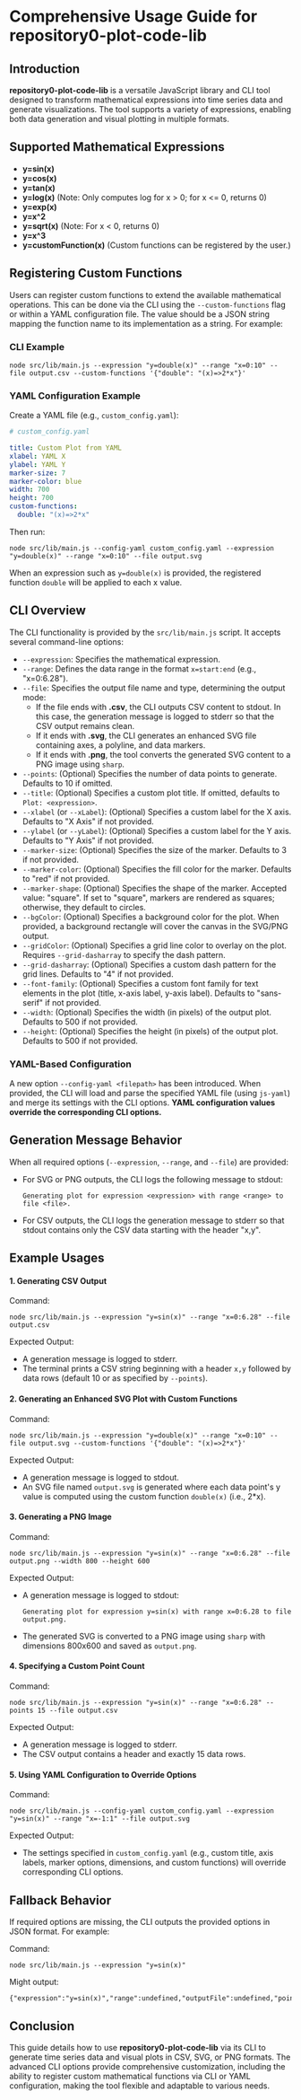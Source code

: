 # Comprehensive Usage Guide for repository0-plot-code-lib

## Introduction

**repository0-plot-code-lib** is a versatile JavaScript library and CLI tool designed to transform mathematical expressions into time series data and generate visualizations. The tool supports a variety of expressions, enabling both data generation and visual plotting in multiple formats.

## Supported Mathematical Expressions

- **y=sin(x)**
- **y=cos(x)**
- **y=tan(x)**
- **y=log(x)**   (Note: Only computes log for x > 0; for x <= 0, returns 0)
- **y=exp(x)**
- **y=x^2**
- **y=sqrt(x)**  (Note: For x < 0, returns 0)
- **y=x^3**
- **y=customFunction(x)**  (Custom functions can be registered by the user.)

## Registering Custom Functions

Users can register custom functions to extend the available mathematical operations. This can be done via the CLI using the `--custom-functions` flag or within a YAML configuration file. The value should be a JSON string mapping the function name to its implementation as a string. For example:

### CLI Example

```
node src/lib/main.js --expression "y=double(x)" --range "x=0:10" --file output.csv --custom-functions '{"double": "(x)=>2*x"}'
```

### YAML Configuration Example

Create a YAML file (e.g., `custom_config.yaml`):

```yaml
# custom_config.yaml

title: Custom Plot from YAML
xlabel: YAML X
ylabel: YAML Y
marker-size: 7
marker-color: blue
width: 700
height: 700
custom-functions:
  double: "(x)=>2*x"
```

Then run:

```
node src/lib/main.js --config-yaml custom_config.yaml --expression "y=double(x)" --range "x=0:10" --file output.svg
```

When an expression such as `y=double(x)` is provided, the registered function `double` will be applied to each x value.

## CLI Overview

The CLI functionality is provided by the `src/lib/main.js` script. It accepts several command-line options:

- `--expression`: Specifies the mathematical expression.
- `--range`: Defines the data range in the format `x=start:end` (e.g., "x=0:6.28").
- `--file`: Specifies the output file name and type, determining the output mode:
  - If the file ends with **.csv**, the CLI outputs CSV content to stdout. In this case, the generation message is logged to stderr so that the CSV output remains clean.
  - If it ends with **.svg**, the CLI generates an enhanced SVG file containing axes, a polyline, and data markers.
  - If it ends with **.png**, the tool converts the generated SVG content to a PNG image using `sharp`.
- `--points`: (Optional) Specifies the number of data points to generate. Defaults to 10 if omitted.
- `--title`: (Optional) Specifies a custom plot title. If omitted, defaults to `Plot: <expression>`.
- `--xlabel` (or `--xLabel`): (Optional) Specifies a custom label for the X axis. Defaults to "X Axis" if not provided.
- `--ylabel` (or `--yLabel`): (Optional) Specifies a custom label for the Y axis. Defaults to "Y Axis" if not provided.
- `--marker-size`: (Optional) Specifies the size of the marker. Defaults to 3 if not provided.
- `--marker-color`: (Optional) Specifies the fill color for the marker. Defaults to "red" if not provided.
- `--marker-shape`: (Optional) Specifies the shape of the marker. Accepted value: "square". If set to "square", markers are rendered as squares; otherwise, they default to circles.
- `--bgColor`: (Optional) Specifies a background color for the plot. When provided, a background rectangle will cover the canvas in the SVG/PNG output.
- `--gridColor`: (Optional) Specifies a grid line color to overlay on the plot. Requires `--grid-dasharray` to specify the dash pattern.
- `--grid-dasharray`: (Optional) Specifies a custom dash pattern for the grid lines. Defaults to "4" if not provided.
- `--font-family`: (Optional) Specifies a custom font family for text elements in the plot (title, x-axis label, y-axis label). Defaults to "sans-serif" if not provided.
- `--width`: (Optional) Specifies the width (in pixels) of the output plot. Defaults to 500 if not provided.
- `--height`: (Optional) Specifies the height (in pixels) of the output plot. Defaults to 500 if not provided.

### YAML-Based Configuration

A new option `--config-yaml <filepath>` has been introduced. When provided, the CLI will load and parse the specified YAML file (using `js-yaml`) and merge its settings with the CLI options. **YAML configuration values override the corresponding CLI options.**

## Generation Message Behavior

When all required options (`--expression`, `--range`, and `--file`) are provided:

- For SVG or PNG outputs, the CLI logs the following message to stdout:

  `Generating plot for expression <expression> with range <range> to file <file>.`
  
- For CSV outputs, the CLI logs the generation message to stderr so that stdout contains only the CSV data starting with the header "x,y".

## Example Usages

#### 1. Generating CSV Output

Command:
```
node src/lib/main.js --expression "y=sin(x)" --range "x=0:6.28" --file output.csv
```

Expected Output:
- A generation message is logged to stderr.
- The terminal prints a CSV string beginning with a header `x,y` followed by data rows (default 10 or as specified by `--points`).

#### 2. Generating an Enhanced SVG Plot with Custom Functions

Command:
```
node src/lib/main.js --expression "y=double(x)" --range "x=0:10" --file output.svg --custom-functions '{"double": "(x)=>2*x"}'
```

Expected Output:
- A generation message is logged to stdout.
- An SVG file named `output.svg` is generated where each data point's y value is computed using the custom function `double(x)` (i.e., 2*x).

#### 3. Generating a PNG Image

Command:
```
node src/lib/main.js --expression "y=sin(x)" --range "x=0:6.28" --file output.png --width 800 --height 600
```

Expected Output:
- A generation message is logged to stdout:

  `Generating plot for expression y=sin(x) with range x=0:6.28 to file output.png.`
  
- The generated SVG is converted to a PNG image using `sharp` with dimensions 800x600 and saved as `output.png`.

#### 4. Specifying a Custom Point Count

Command:
```
node src/lib/main.js --expression "y=sin(x)" --range "x=0:6.28" --points 15 --file output.csv
```

Expected Output:
- A generation message is logged to stderr.
- The CSV output contains a header and exactly 15 data rows.

#### 5. Using YAML Configuration to Override Options

Command:
```
node src/lib/main.js --config-yaml custom_config.yaml --expression "y=sin(x)" --range "x=-1:1" --file output.svg
```

Expected Output:
- The settings specified in `custom_config.yaml` (e.g., custom title, axis labels, marker options, dimensions, and custom functions) will override corresponding CLI options.

## Fallback Behavior

If required options are missing, the CLI outputs the provided options in JSON format. For example:

Command:
```
node src/lib/main.js --expression "y=sin(x)"
```

Might output:
```
{"expression":"y=sin(x)","range":undefined,"outputFile":undefined,"points":10}
```

## Conclusion

This guide details how to use **repository0-plot-code-lib** via its CLI to generate time series data and visual plots in CSV, SVG, or PNG formats. The advanced CLI options provide comprehensive customization, including the ability to register custom mathematical functions via CLI or YAML configuration, making the tool flexible and adaptable to various needs.
